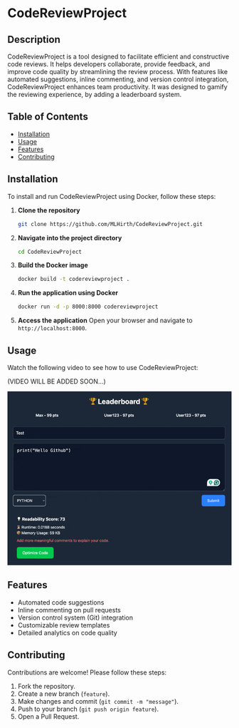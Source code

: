 # CodeReviewProject

## Description
CodeReviewProject is a tool designed to facilitate efficient and constructive code reviews. It helps developers collaborate, provide feedback, and improve code quality by streamlining the review process. With features like automated suggestions, inline commenting, and version control integration, CodeReviewProject enhances team productivity. It was designed to gamify the reviewing experience, by adding a leaderboard system.

## Table of Contents
- [Installation](#installation)
- [Usage](#usage)
- [Features](#features)
- [Contributing](#contributing)

## Installation
To install and run CodeReviewProject using Docker, follow these steps:

1. **Clone the repository**
   ```sh
   git clone https://github.com/MLHirth/CodeReviewProject.git
   ```
2. **Navigate into the project directory**
   ```sh
   cd CodeReviewProject
   ```
3. **Build the Docker image**
   ```sh
   docker build -t codereviewproject .
   ```
4. **Run the application using Docker**
   ```sh
   docker run -d -p 8000:8000 codereviewproject
   ```
5. **Access the application**
   Open your browser and navigate to `http://localhost:8000`.

## Usage
Watch the following video to see how to use CodeReviewProject:

(VIDEO WILL BE ADDED SOON...)

![Usage Video](ReadMEExample.gif)

## Features
- Automated code suggestions
- Inline commenting on pull requests
- Version control system (Git) integration
- Customizable review templates
- Detailed analytics on code quality

## Contributing
Contributions are welcome! Please follow these steps:
1. Fork the repository.
2. Create a new branch (`feature`).
3. Make changes and commit (`git commit -m "message"`).
4. Push to your branch (`git push origin feature`).
5. Open a Pull Request.



